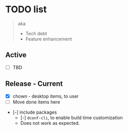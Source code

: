 # TODO list
> aka 
> - Tech debt
> - Feature enhancement

## Active
- [ ] TBD

## Release - Current
- [x] chown - desktop items, to user
- [ ] Move done items here
- [-] include packages 
	- [-] `dconf-cli`, to enable build time customization
	- Does not work as expected.
